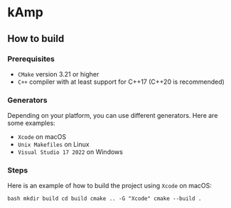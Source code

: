 # kAmp

## How to build

### Prerequisites

- `CMake` version 3.21 or higher
- `C++` compiler with at least support for C++17 (C++20 is recommended)

### Generators

Depending on your platform, you can use different generators. Here are some examples:
- `Xcode` on macOS
- `Unix Makefiles` on Linux
- `Visual Studio 17 2022` on Windows

### Steps

Here is an example of how to build the project using `Xcode` on macOS:

``bash
mkdir build
cd build
cmake .. -G "Xcode"
cmake --build .
``
